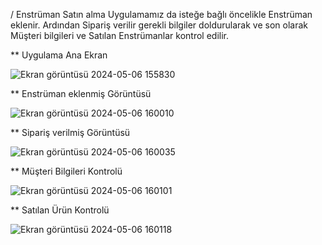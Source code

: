 / Enstrüman Satın alma Uygulamamız da isteğe bağlı öncelikle Enstrüman eklenir. Ardından Sipariş verilir gerekli bilgiler doldurularak ve son olarak Müşteri bilgileri ve Satılan Enstrümanlar kontrol edilir.

** Uygulama Ana Ekran

![Ekran görüntüsü 2024-05-06 155830](https://github.com/YusufSural/Muzik-Enstruman-Yonetimi-11/assets/84929731/1dce3978-1141-45e7-8fd1-2f83fe8f3ac7)

** Enstrüman eklenmiş Görüntüsü

![Ekran görüntüsü 2024-05-06 160010](https://github.com/YusufSural/Muzik-Enstruman-Yonetimi-11/assets/84929731/26de1b44-128d-4f6e-a348-36cbf2f44c34)

** Sipariş verilmiş Görüntüsü

![Ekran görüntüsü 2024-05-06 160035](https://github.com/YusufSural/Muzik-Enstruman-Yonetimi-11/assets/84929731/e04d1a1b-41b0-43af-87c8-4d76c943340f)

** Müşteri Bilgileri Kontrolü

![Ekran görüntüsü 2024-05-06 160101](https://github.com/YusufSural/Muzik-Enstruman-Yonetimi-11/assets/84929731/27d01334-ea68-4ff3-871d-e41158eb1851)

** Satılan Ürün Kontrolü

![Ekran görüntüsü 2024-05-06 160118](https://github.com/YusufSural/Muzik-Enstruman-Yonetimi-11/assets/84929731/63a465bd-9ced-4fc0-bd49-41f36c1f4135)
